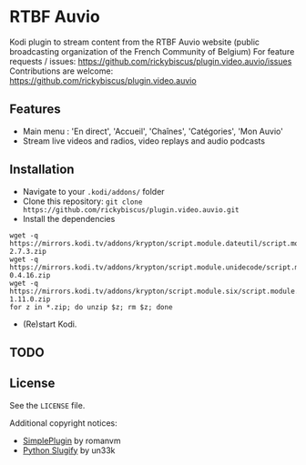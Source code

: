 # RTBF Auvio
Kodi plugin to stream content from the RTBF Auvio website (public broadcasting organization of the French Community of Belgium)
For feature requests / issues:
https://github.com/rickybiscus/plugin.video.auvio/issues
Contributions are welcome:
https://github.com/rickybiscus/plugin.video.auvio

## Features
* Main menu : 'En direct', 'Accueil', 'Chaînes', 'Catégories', 'Mon Auvio'
* Stream live videos and radios, video replays and audio podcasts

## Installation
* Navigate to your `.kodi/addons/` folder
* Clone this repository: `git clone https://github.com/rickybiscus/plugin.video.auvio.git`
* Install the dependencies
```
wget -q https://mirrors.kodi.tv/addons/krypton/script.module.dateutil/script.module.dateutil-2.7.3.zip
wget -q https://mirrors.kodi.tv/addons/krypton/script.module.unidecode/script.module.unidecode-0.4.16.zip
wget -q https://mirrors.kodi.tv/addons/krypton/script.module.six/script.module.six-1.11.0.zip
for z in *.zip; do unzip $z; rm $z; done
```
* (Re)start Kodi.

## TODO

## License
See the `LICENSE` file.

Additional copyright notices:
* [SimplePlugin](https://github.com/romanvm/script.module.simpleplugin/stargazers) by romanvm
* [Python Slugify](https://github.com/un33k/python-slugify) by un33k